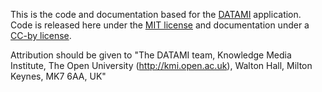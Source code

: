 This is the code and documentation based for the [DATAMI](http://datami.co.uk) application. Code is released here under the [MIT license](http://www.opensource.org/licenses/mit-license.html) and documentation under a [CC-by license](http://creativecommons.org/licenses/by/3.0/us/).

Attribution should be given to "The DATAMI team, Knowledge Media Institute, The Open University (http://kmi.open.ac.uk), Walton Hall, Milton Keynes, MK7 6AA, UK"